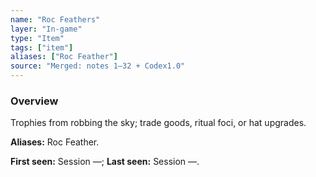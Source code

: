 ```yaml
---
name: "Roc Feathers"
layer: "In-game"
type: "Item"
tags: ["item"]
aliases: ["Roc Feather"]
source: "Merged: notes 1–32 + Codex1.0"
---
```

### Overview
Trophies from robbing the sky; trade goods, ritual foci, or hat upgrades.

**Aliases:** Roc Feather.

**First seen:** Session —; **Last seen:** Session —.
